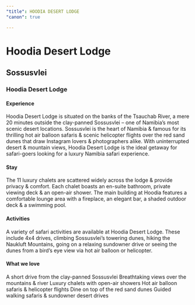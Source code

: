 ```yaml
---
"title": HOODIA DESERT LODGE
"canon": true

---
```


# Hoodia Desert Lodge
## Sossusvlei
### Hoodia Desert Lodge

#### Experience
Hoodia Desert Lodge is situated on the banks of the Tsauchab River, a mere 20 minutes outside the clay-panned Sossusvlei – one of Namibia’s most scenic desert locations.
Sossusvlei is the heart of Namibia &amp; famous for its thrilling hot air balloon safaris &amp; scenic helicopter flights over the red sand dunes that draw Instagram lovers &amp; photographers alike.
With uninterrupted desert &amp; mountain views, Hoodia Desert Lodge is the ideal getaway for safari-goers looking for a luxury Namibia safari experience.

#### Stay
The 11 luxury chalets are scattered widely across the lodge &amp; provide privacy &amp; comfort.  Each chalet boasts an en-suite bathroom, private viewing deck &amp; an open-air shower.
The main building at Hoodia features a comfortable lounge area with a fireplace, an elegant bar, a shaded outdoor deck &amp; a swimming pool.

#### Activities
A variety of safari activities are available at Hoodia Desert Lodge. 
These include 4x4 drives, climbing Sossusvlei’s towering dunes, hiking the Naukluft Mountains, going on a relaxing sundowner drive or seeing the dunes from a bird’s eye view via hot air balloon or helicopter.


#### What we love
A short drive from the clay-panned Sossusvlei
Breathtaking views over the mountains &amp; river
Luxury chalets with open-air showers
Hot air balloon safaris &amp; helicopter flights
Dine on top of the red sand dunes
Guided walking safaris &amp; sundowner desert drives